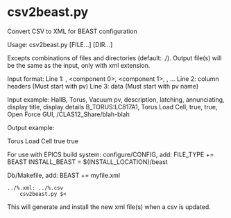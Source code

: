 # csv2beast.py

Convert CSV to XML for BEAST configuration

Usage:
  csv2beast.py [FILE...] [DIR...]

  Excepts combinations of files and directories (default: ./).  Output file(s) will be the
  same as the input, only with xml extension.

Input format:
  Line 1: <config name>, <component 0>, <component 1>, <component N>, ...
  Line 2: column headers (Must start with pv)
  Line 3: data (Must start with pv name)

Input example:
  HallB, Torus, Vacuum
  pv, description, latching, annunciating, display title, display details
  B_TORUS:LC817A1, Torus Load Cell, true, true, Open Force GUI, /CLAS12_Share/blah-blah

Output example:
  <?xml version="1.0"?>
  <config name="HallB">
    <component name=" Torus">
    <component name=" Vacuum">
  		<pv name="B_TORUS:FOR:CCM_A:LC817A1">
  			<description>Torus Load Cell</description>
  			<latching>true</latching>
  			<annunciating>true</annunciating>
            <display>
                <title>Open Force GUI</title>
                <details</CLAS12_Share/blah-blah</details>
            </display>
		</pv>
    </component>
    </component>
  </config>

For use with EPICS build system:
  configure/CONFIG, add:
    FILE_TYPE += BEAST
    INSTALL_BEAST = $(INSTALL_LOCATION)/beast

  Db/Makefile, add:
    BEAST += myfile.xml

    ../%.xml: ../%.csv
        csv2beast.py $<

  This will generate and install the new xml file(s) when a csv is updated.

